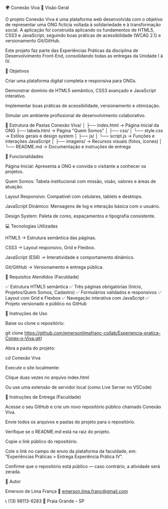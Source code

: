 🌍 Conexão Viva
📘 Visão Geral

O projeto Conexão Viva é uma plataforma web desenvolvida com o objetivo de representar uma ONG fictícia voltada à solidariedade e à transformação social.
A aplicação foi construída aplicando os fundamentos de HTML5, CSS3 e JavaScript, seguindo boas práticas de acessibilidade (WCAG 2.1) e versionamento Git/GitHub.

Este projeto faz parte das Experiências Práticas da disciplina de Desenvolvimento Front-End, consolidando todas as entregas da Unidade I à IV.

🎯 Objetivos

Criar uma plataforma digital completa e responsiva para ONGs.

Demonstrar domínio de HTML5 semântico, CSS3 avançado e JavaScript interativo.

Implementar boas práticas de acessibilidade, versionamento e otimização.

Simular um ambiente profissional de desenvolvimento colaborativo.

🧩 Estrutura de Pastas
Conexão Viva/
│
├── index.html              → Página inicial da ONG
├── tabela.html             → Página "Quem Somos"
│
├── css/
│   └── style.css           → Estilos gerais e design system
│
├── js/
│   └── script.js           → Funções e interações JavaScript
│
├── imagens/                → Recursos visuais (fotos, ícones)
│
└── README.md               → Documentação e instruções de entrega

🧠 Funcionalidades

Página Inicial: Apresenta a ONG e convida o visitante a conhecer os projetos.

Quem Somos: Tabela institucional com missão, visão, valores e áreas de atuação.

Layout Responsivo: Compatível com celulares, tablets e desktops.

JavaScript Dinâmico: Mensagens de log e interação básica com o usuário.

Design System: Paleta de cores, espaçamentos e tipografia consistente.

💻 Tecnologias Utilizadas

HTML5 → Estrutura semântica das páginas.

CSS3 → Layout responsivo, Grid e Flexbox.

JavaScript (ES6) → Interatividade e comportamento dinâmico.

Git/GitHub → Versionamento e entrega pública.

🧱 Requisitos Atendidos (Faculdade)

✅ Estrutura HTML5 semântica
✅ Três páginas obrigatórias (Início, Projetos/Quem Somos, Cadastro)
✅ Formulários validados e responsivos
✅ Layout com Grid e Flexbox
✅ Navegação interativa com JavaScript
✅ Projeto versionado e público no GitHub

🚀 Instruções de Uso

Baixe ou clone o repositório:

git clone https://github.com/emersonlimafranc-collab/Esperiencia-pratica-Conex-o-Viva.git)


Abra a pasta do projeto:

cd Conexão Viva

Execute o site localmente:

Clique duas vezes no arquivo index.html

Ou use uma extensão de servidor local (como Live Server no VSCode)

🧾 Instruções de Entrega (Faculdade)

Acesse o seu GitHub e crie um novo repositório público chamado Conexão Viva.

Envie todos os arquivos e pastas do projeto para o repositório.

Verifique se o README.md está na raiz do projeto.

Copie o link público do repositório.

Cole o link no campo de envio da plataforma da faculdade, em:
“Experiências Práticas > Entrega Experiência Prática IV”.

Confirme que o repositório está público — caso contrário, a atividade será zerada.

📍 Autor

Emerson de Lima França
📧 emerson.lima.franc@gmail.com

📞 (13) 98113-6283
📍 Praia Grande – SP
